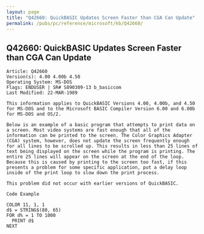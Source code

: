 ```yaml
---
layout: page
title: "Q42660: QuickBASIC Updates Screen Faster than CGA Can Update"
permalink: /pubs/pc/reference/microsoft/kb/Q42660/
---
```


## Q42660: QuickBASIC Updates Screen Faster than CGA Can Update

	Article: Q42660
	Version(s): 4.00 4.00b 4.50
	Operating System: MS-DOS
	Flags: ENDUSER | SR# S890309-13 b_basiccom
	Last Modified: 22-MAR-1989
	
	This information applies to QuickBASIC Versions 4.00, 4.00b, and 4.50
	for MS-DOS and to the Microsoft BASIC Compiler Version 6.00 and 6.00b
	for MS-DOS and OS/2.
	
	Below is an example of a basic program that attempts to print data on
	a screen. Most video systems are fast enough that all of the
	information can be printed to the screen. The Color Graphics Adapter
	(CGA) system, however, does not update the screen frequently enough
	for all lines to be scrolled up. This results in less than 25 lines of
	text being displayed on the screen while the program is printing. The
	entire 25 lines will appear on the screen at the end of the loop.
	Because this is caused by printing to the screen too fast, if this
	presents a problem for some specific application, put a delay loop
	inside of the print loop to slow down the print process.
	
	This problem did not occur with earlier versions of QuickBASIC.
	
	Code Example
	
	COLOR 11, 1, 1
	d$ = STRING$(80, 65)
	FOR d% = 1 TO 1000
	  PRINT d$
	NEXT
